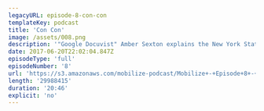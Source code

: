 ```yaml
---
legacyURL: episode-8-con-con
templateKey: podcast
title: 'Con Con'
image: /assets/008.png
description: '"Google Docuvist" Amber Sexton explains the New York State Constitutional Convention Referendum, a little-known ballot initiative that could have a very large impact for the people of New York for generations to come.'
date: 2017-06-20T22:02:04.847Z
episodeType: 'full'
episodeNumber: '8'
url: 'https://s3.amazonaws.com/mobilize-podcast/Mobilize+-+Episode+8+-+Con+Con.mp3'
length: '29988415'
duration: '20:46'
explicit: 'no'
---
```

